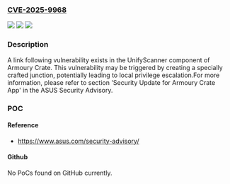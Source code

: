### [CVE-2025-9968](https://cve.mitre.org/cgi-bin/cvename.cgi?name=CVE-2025-9968)
![](https://img.shields.io/static/v1?label=Product&message=Armoury%20Crate&color=blue)
![](https://img.shields.io/static/v1?label=Version&message=before%206.3.4%20&color=brightgreen)
![](https://img.shields.io/static/v1?label=Vulnerability&message=CWE-59%20Improper%20Link%20Resolution%20Before%20File%20Access%20('Link%20Following')&color=brightgreen)

### Description

A link following vulnerability exists in the UnifyScanner component of Armoury Crate. This vulnerability may be triggered by creating a specially crafted junction, potentially leading to local privilege escalation.For more information, please refer to section 'Security Update for Armoury Crate App' in the ASUS Security Advisory.

### POC

#### Reference
- https://www.asus.com/security-advisory/

#### Github
No PoCs found on GitHub currently.

